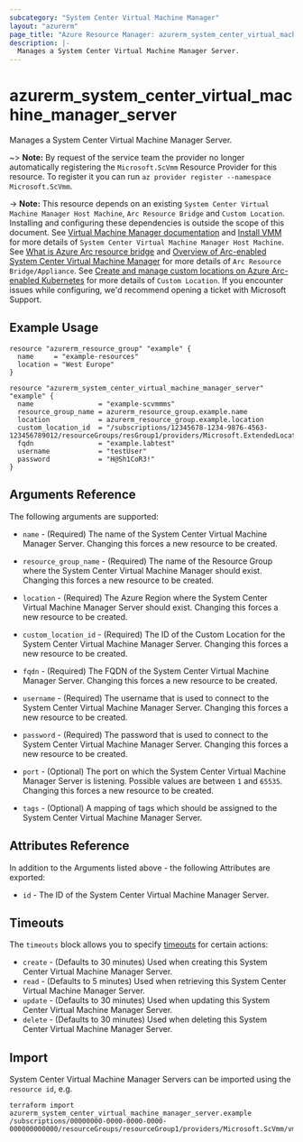```yaml
---
subcategory: "System Center Virtual Machine Manager"
layout: "azurerm"
page_title: "Azure Resource Manager: azurerm_system_center_virtual_machine_manager_server"
description: |-
  Manages a System Center Virtual Machine Manager Server.
---
```


# azurerm_system_center_virtual_machine_manager_server

Manages a System Center Virtual Machine Manager Server.

~> **Note:** By request of the service team the provider no longer automatically registering the `Microsoft.ScVmm` Resource Provider for this resource. To register it you can run `az provider register --namespace Microsoft.ScVmm`.

-> **Note:** This resource depends on an existing `System Center Virtual Machine Manager Host Machine`, `Arc Resource Bridge` and `Custom Location`. Installing and configuring these dependencies is outside the scope of this document. See [Virtual Machine Manager documentation](https://learn.microsoft.com/en-us/system-center/vmm/?view=sc-vmm-2022) and [Install VMM](https://learn.microsoft.com/en-us/system-center/vmm/install?view=sc-vmm-2022) for more details of `System Center Virtual Machine Manager Host Machine`. See [What is Azure Arc resource bridge](https://learn.microsoft.com/en-us/azure/azure-arc/resource-bridge/overview) and [Overview of Arc-enabled System Center Virtual Machine Manager](https://learn.microsoft.com/en-us/azure/azure-arc/system-center-virtual-machine-manager/overview) for more details of `Arc Resource Bridge/Appliance`. See [Create and manage custom locations on Azure Arc-enabled Kubernetes](https://learn.microsoft.com/en-us/azure/azure-arc/kubernetes/custom-locations) for more details of `Custom Location`. If you encounter issues while configuring, we'd recommend opening a ticket with Microsoft Support.

## Example Usage

```hcl
resource "azurerm_resource_group" "example" {
  name     = "example-resources"
  location = "West Europe"
}

resource "azurerm_system_center_virtual_machine_manager_server" "example" {
  name                = "example-scvmmms"
  resource_group_name = azurerm_resource_group.example.name
  location            = azurerm_resource_group.example.location
  custom_location_id  = "/subscriptions/12345678-1234-9876-4563-123456789012/resourceGroups/resGroup1/providers/Microsoft.ExtendedLocation/customLocations/customLocation1"
  fqdn                = "example.labtest"
  username            = "testUser"
  password            = "H@Sh1CoR3!"
}
```

## Arguments Reference

The following arguments are supported:

* `name` - (Required) The name of the System Center Virtual Machine Manager Server. Changing this forces a new resource to be created.

* `resource_group_name` - (Required) The name of the Resource Group where the System Center Virtual Machine Manager should exist. Changing this forces a new resource to be created.

* `location` - (Required) The Azure Region where the System Center Virtual Machine Manager Server should exist. Changing this forces a new resource to be created.

* `custom_location_id` - (Required) The ID of the Custom Location for the System Center Virtual Machine Manager Server. Changing this forces a new resource to be created.

* `fqdn` - (Required) The FQDN of the System Center Virtual Machine Manager Server. Changing this forces a new resource to be created.

* `username` - (Required) The username that is used to connect to the System Center Virtual Machine Manager Server. Changing this forces a new resource to be created.

* `password` - (Required) The password that is used to connect to the System Center Virtual Machine Manager Server. Changing this forces a new resource to be created.

* `port` - (Optional) The port on which the System Center Virtual Machine Manager Server is listening. Possible values are between `1` and `65535`. Changing this forces a new resource to be created.

* `tags` - (Optional) A mapping of tags which should be assigned to the System Center Virtual Machine Manager Server.

## Attributes Reference

In addition to the Arguments listed above - the following Attributes are exported:

* `id` - The ID of the System Center Virtual Machine Manager Server.

## Timeouts

The `timeouts` block allows you to specify [timeouts](https://www.terraform.io/docs/configuration/resources.html#timeouts) for certain actions:

* `create` - (Defaults to 30 minutes) Used when creating this System Center Virtual Machine Manager Server.
* `read` - (Defaults to 5 minutes) Used when retrieving this System Center Virtual Machine Manager Server.
* `update` - (Defaults to 30 minutes) Used when updating this System Center Virtual Machine Manager Server.
* `delete` - (Defaults to 30 minutes) Used when deleting this System Center Virtual Machine Manager Server.

## Import

System Center Virtual Machine Manager Servers can be imported using the `resource id`, e.g.

```shell
terraform import azurerm_system_center_virtual_machine_manager_server.example /subscriptions/00000000-0000-0000-0000-000000000000/resourceGroups/resourceGroup1/providers/Microsoft.ScVmm/vmmServers/vmmServer1
```
